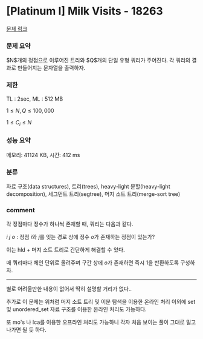 # [Platinum I] Milk Visits - 18263

[문제 링크](https://www.acmicpc.net/problem/18263)

### 문제 요약

<p> $N$개의 정점으로 이루어진 트리와 $Q$개의 단일 유형 쿼리가 주어진다. 각 쿼리의 결과로 만들어지는 문자열을 출력하자. </p>

### 제한

TL : 2sec, ML : 512 MB

$1 ≤ N, Q ≤ 100,000$

$1 ≤ C_i ≤ N$

### 성능 요약

메모리: 41124 KB, 시간: 412 ms

### 분류

자료 구조(data structures), 트리(trees), heavy-light 분할(heavy-light decomposition), 세그먼트 트리(segtree), 머지 소트 트리(merge-sort tree)

### comment

각 정점마다 정수가 하나씩 존재할 때, 쿼리는 다음과 같다.

$i$ $j$ $o$ : 정점 $i$와 $j$를 잇는 경로 상에 정수 $o$가 존재하는 정점이 있는가?

이는 hld + 머지 소트 트리로 간단하게 해결할 수 있다.

매 쿼리마다 체인 단위로 올려주며 구간 상에 $o$가 존재하면 즉시 $1$을 반환하도록 구성하자.

---------------------------------------------------------------------------------------------------------------------------------------------------------------------

별로 어려울만한 내용이 없어서 딱히 설명할 거리가 없다..

추가로 이 문제는 위처럼 머지 소트 트리 및 이분 탐색을 이용한 온라인 처리 이외에 set 및 unordered_set 자료 구조를 이용한 온라인 처리도 가능하다.

또 mo's 나 lca를 이용한 오프라인 처리도 가능하니 각자 처음 보이는 풀이 그대로 밀고 나가면 될 듯 하다.
